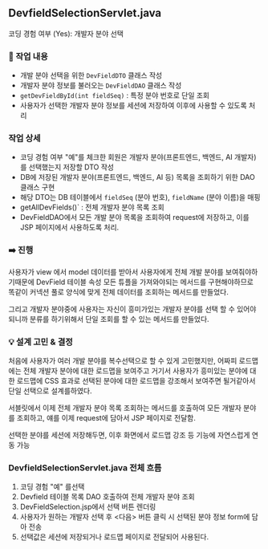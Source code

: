 
## DevfieldSelectionServlet.java

코딩 경험 여부 (Yes):  개발자 분야 선택 

### 🔧 작업 내용

- 개발 분야 선택을 위한 `DevFieldDTO` 클래스 작성
- 개발자 분야 정보를 불러오는 `DevFieldDAO` 클래스 작성
- `getDevFieldById(int fieldSeq)` : 특정 분야 번호로 단일 조회
- 사용자가 선택한 개발자 분야 정보를 세션에 저장하여 이후에 사용할 수 있도록 처리

### 작업 상세

- 코딩 경험 여부 "예"를 체크한 회원은 개발자 분야(프론트엔드, 백엔드, AI 개발자) 를 선택했는지 저장할 DTO 작성
-  DB에 저장된 개발자 분야(프론트엔드, 백엔드, AI 등) 목록을 조회하기 위한 DAO 클래스 구현
- 해당 DTO는 DB 테이블에서 `fieldSeq` (분야 번호), `fieldName` (분야 이름)을 매핑
- getAllDevFields()` : 전체 개발자 분야 목록 조회
- DevFieldDAO에서 모든 개발 분야 목록을 조회하여 request에 저장하고, 이를 JSP 페이지에서 사용하도록 처리.

###  ➡️ 진행

 사용자가 view 에서 model 데이터를 받아서 사용자에게 전체 개발 분야를 보여줘야하기때문에 
 DevField 테이블 속성 모든 튜플을 가져와야되는 메서드를 구현해야하므로 똑같이 커넥션 풀로
 양식에 맞게 전체 데이터를 조회하는 메서드를 만들었다.

 그리고 개발자 분야중에 사용자는 자신이 흥미가있는 개발자 분야를 선택 할 수 있어야 되니까 
 분류를 하기위해서 단일 조회를 할 수 있는 메서드를 만들었다.

 ### 💡 설계 고민 & 결정
 처음에 사용자가 여러 개발 분야를 복수선택으로 할 수 있게 고민했지만, 
 어짜피 로드맵에는 전체 개발자 분야에 대한 로드맵을 보여주고 거기서 사용자가 흥미있는 분야에
 대한 로드맵에 CSS 효과로 선택된 분야에 대한 로드맵을 강조해서 보여주면 될거같아서 단일 선택으로 설계를하였다.

 서블릿에서 이제 전체 개발자 분야 목록 조회하는 메서드를 호출하여 모든 개발자 분야를 조회하고, 얘를
 이제 request에 담아서 JSP 페이지로 전달함.

 선택한 분야를 세션에 저장해두면, 이후 화면에서 로드맵 강조 등 기능에 자연스럽게 연동 가능

 
###  DevfieldSelectionServlet.java 전체 흐름
1. 코딩 경험 "예" 를선택
2. Devfield 테이블 목록 DAO 호출하여 전체 개발자 분야 조회
3. DevFieldSelection.jsp에서 선택 버튼 렌더링
4. 사용자가 원하는 개발자 선택 후 <다음> 버튼 클릭 시 선택된 분야 정보 form에 담아 전송
5. 선택값은 세션에 저장되거나 로드맵 페이지로 전달되어 사용된다.
 
 

 
